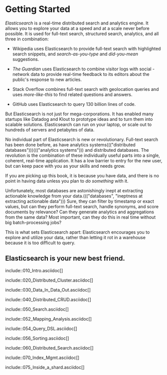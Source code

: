 
# Getting Started

_Elasticsearch_ is a real-time distributed search and analytics engine. It
allows you to explore your data at a speed and at a scale never before
possible. It is used for full-text search, structured search, analytics, and all three
in combination:

*   Wikipedia uses Elasticsearch to provide full-text search with highlighted
    search snippets, and _search-as-you-type_ and _did-you-mean_ suggestions.

*   _The Guardian_ uses Elasticsearch to combine visitor logs with social
   -network data to provide real-time feedback to its editors about the
    public's response to new articles.

*   Stack Overflow combines full-text search with geolocation queries and uses
    _more-like-this_ to find related questions and answers.

*   GitHub uses Elasticsearch to query 130 billion lines of code.

But Elasticsearch is not just for mega-corporations. It has enabled many
startups like Datadog and Klout to prototype ideas and to turn them into
scalable solutions. Elasticsearch can run on your laptop, or scale out to
hundreds of servers and petabytes of data.

No individual part of Elasticsearch is new or revolutionary. Full-text search
has been done before, as have analytics systems((("distributed databases")))((("analytics systems"))) and distributed databases. The
revolution is the combination of these individually useful parts into a
single, coherent, real-time application. It has a low barrier to entry for the
new user, but can keep pace with you as your skills and needs grow.

If you are picking up this book, it is because you have data, and there is no
point in having data unless you plan to _do something_ with it.

Unfortunately, most databases are astonishingly inept at extracting actionable
knowledge from your data.((("databases", "ineptness at extracting actionable data"))) Sure, they can filter by timestamp or exact values,
but can they perform full-text search, handle synonyms, and score documents by
relevance?  Can they generate analytics and aggregations from the same data?
Most important, can they do this in real time without big batch-processing
jobs?

This is what sets Elasticsearch apart: Elasticsearch encourages you to explore
and utilize your data, rather than letting it rot in a warehouse because it is
too difficult to query.

Elasticsearch is your new best friend.
--

include::010_Intro.asciidoc[]

include::020_Distributed_Cluster.asciidoc[]

include::030_Data_In_Data_Out.asciidoc[]

include::040_Distributed_CRUD.asciidoc[]

include::050_Search.asciidoc[]

include::052_Mapping_Analysis.asciidoc[]

include::054_Query_DSL.asciidoc[]

include::056_Sorting.asciidoc[]

include::060_Distributed_Search.asciidoc[]

include::070_Index_Mgmt.asciidoc[]

include::075_Inside_a_shard.asciidoc[]


